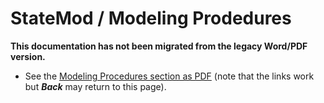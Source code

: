 # StateMod / Modeling Prodedures #

**This documentation has not been migrated from the legacy Word/PDF version.**

* See the [Modeling Procedures section as PDF](07_StandModelingProcedures.pdf) (note that the links work
but ***Back*** may return to this page).

